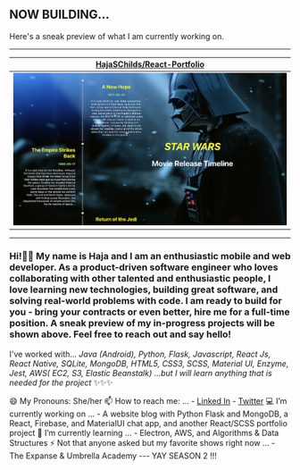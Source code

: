 ## NOW BUILDING...

Here's a sneak preview of what I am currently working on.

---

| [HajaSChilds/React-Portfolio](https://github.com/HajaSChilds/React-Portfolio) |
| :-: |
| <a href="https://github.com/HajaSChilds/React-Portfolio"><img src="https://github.com/HajaSChilds/HajaSChilds/raw/master/DISPLAY.jpg" alt="HajaSChilds/React-Portfolio" title="HajaSChilds/React-Portfolio" width="NaN" height="NaN"></a> |



---

### Hi!👋🏽  My name is Haja and I am an enthusiastic mobile and web developer. As a product-driven software engineer who loves collaborating with other talented and enthusiastic people, I love learning new technologies, building great software, and solving real-world problems with code. I am ready to build for you - bring your contracts or even better, hire me for a full-time position. A sneak preview of my in-progress projects will be shown above. Feel free to reach out and say hello!
I've worked with... *Java (Android), Python, Flask, Javascript, React Js, React Native, SQLite, MongoDB, HTML5, CSS3, SCSS, Material UI, Enzyme, Jest, AWS( EC2, S3, Elastic Beanstalk) ...but I will learn anything that is needed for the project* ✨✨✨

😄 My Pronouns: She/her
📫 How to reach me: ... - [Linked In](https://www.linkedin.com/in/haja-childs-dev-md/) - [Twitter](https://twitter.com/tech_natural)
💻 I’m currently working on ... - A website blog with Python Flask and MongoDB, a React, Firebase, and MaterialUI chat app, and another React/SCSS portfolio project
🌱 I’m currently learning ... - Electron, AWS, and Algorithms & Data Structures
⚡ Not that anyone asked but my favorite shows right now ... - The Expanse  &  Umbrella Academy --- YAY SEASON 2 !!!